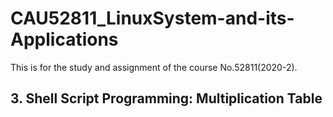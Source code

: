 # CAU52811_LinuxSystem-and-its-Applications
This is for the study and assignment of the course No.52811(2020-2).

## 3. Shell Script Programming: Multiplication Table
